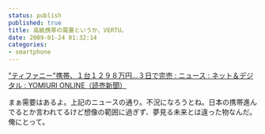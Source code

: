 ```yaml
---
status: publish
published: true
title: 高級携帯の需要というか、VERTU。
date: 2009-01-24 01:32:14
categories:
- smartphone
---
```

<a href="http://www.yomiuri.co.jp/net/news/20081110nt02.htm">"ティファニー"携帯、１台１２９８万円…３日で完売 : ニュース : ネット＆デジタル : YOMIURI ONLINE（読売新聞）</a>

まぁ需要はあるよ。上記のニュースの通り。不況になろうとね。日本の携帯進んでるとか言われてるけど想像の範囲に過ぎず、夢見る未来とは違った物なんだ。俺にとって。

